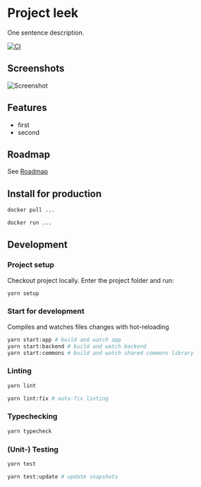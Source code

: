 # Project leek

One sentence description.

[![CI](https://github.com/project-leek/project-leek/workflows/PR%20Checks/badge.svg)](https://github.com/project-leek/project-leek/actions?query=workflow%3A"PR+Checks")

## Screenshots

![Screenshot](screenshot.jpg)

## Features

* first
* second

## Roadmap

See [Roadmap](https://github.com/project-leek/project-leek/projects/1)

## Install for production

```bash
docker pull ...

docker run ...
```

## Development

### Project setup

Checkout project locally. Enter the project folder and run:

```bash
yarn setup
```

### Start for development

Compiles and watches files changes with hot-reloading

```bash
yarn start:app # build and watch app
yarn start:backend # build and watch backend
yarn start:commons # build and watch shared commons library
```

### Linting

```bash
yarn lint

yarn lint:fix # auto-fix linting
```

### Typechecking

```bash
yarn typecheck
```

### (Unit-) Testing

```bash
yarn test

yarn test:update # update snapshots
```
